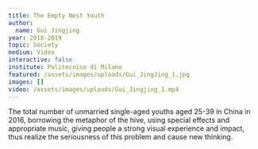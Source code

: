 ```yaml
---
title: The Empty Nest Youth
author:
  name: Gui Jingjing
year: 2018-2019
topic: Society
medium: Video
interactive: false
institute: Politecnico di Milano
featured: /assets/images/uploads/Gui_JingJing_1.jpg
images: []
video: /assets/images/uploads/Gui_Jingjing_1.mp4
---
```

The total number of unmarried single-aged youths aged 25-39 in China in 2016, borrowing the metaphor of the hive, using special effects and appropriate music, giving people a strong visual experience and impact, thus realize the seriousness of this problem and cause new thinking.
